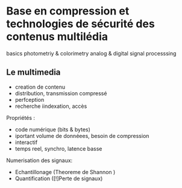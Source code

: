 # Base en compression et technologies de sécurité des contenus multilédia

basics
    photometriy & colorimetry
    analog & digital signal processsing

## Le multimedia
- creation de contenu
- distribution, transmission compressé
- perfception
- recherche iindexation, accès

Propriétés :
- code numérique (bits & bytes)
- iportant volume de donnéees, besoin de compression
- interactif
- temps reel, synchro, latence basse

Numerisation des signaux:
- Echantillonage (Theoreme de Shannon )
- Quantification ([!]Perte de signaux)
